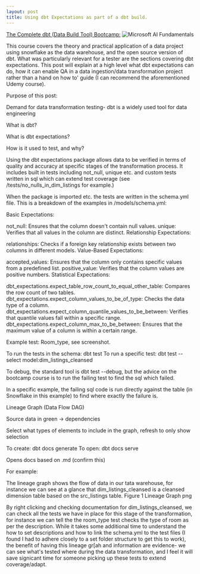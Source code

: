 ```yaml
---
layout: post
title: Using dbt Expectations as part of a dbt build.
---
```


<why look at data testing>

[The Complete dbt (Data Build Tool) Bootcamp:](https://www.udemy.com/course/complete-dbt-data-build-tool-bootcamp-zero-to-hero-learn-dbt)
![Microsoft AI Fundamentals](/images/AI900.png)

This course covers the theory and practical application of a data project using snowflake as the data warehouse, and the open source version of dbt. What was particularly relevant for a tester are the sections covering dbt expectations<add link>. This post will explain at a high level what dbt expectations can do, how it can enable QA in a data ingestion/data transformation project rather than a hand on how to' guide (I can recommend the aforementioned Udemy course).

Purpose of this post:

Demand for data transformation testing- dbt is a widely used tool for data engineering

What is dbt?

What is dbt expectations?

How is it used to test, and why?

Using the dbt expectations package allows data to be verified in terms of quality and accuracy at specific stages of the transformation process. It includes built in tests including not_null, unique etc. and custom tests written in sql which can extend test coverage (see /tests/no_nulls_in_dim_listings for example.)

When the package is imported etc. the tests are written in the schema.yml file. This is a breakdown of the examples in /models/schema.yml:

Basic Expectations:

not_null: Ensures that the column doesn't contain null values.
unique: Verifies that all values in the column are distinct.
Relationship Expectations:

relationships: Checks if a foreign key relationship exists between two columns in different models.
Value-Based Expectations:

accepted_values: Ensures that the column only contains specific values from a predefined list.
positive_value: Verifies that the column values are positive numbers.
Statistical Expectations:

dbt_expectations.expect_table_row_count_to_equal_other_table: Compares the row count of two tables.
dbt_expectations.expect_column_values_to_be_of_type: Checks the data type of a column.
dbt_expectations.expect_column_quantile_values_to_be_between: Verifies that quantile values fall within a specific range.
dbt_expectations.expect_column_max_to_be_between: Ensures that the maximum value of a column is within a certain range.

Example test:
Room_type, see screenshot.

To run the tests in the schema:
dbt test
To run a specific test:
dbt test --select model:dim_listings_cleansed

To debug, the standard tool is dbt test --debug, but the advice on the bootcamp course is to run the failing test to find the sql which failed.

In a specific example, the failing sql code is run directly against the table (in Snowflake in this example) to find where exactly the failure is.

Lineage Graph (Data Flow DAG)

Source data in green -> dependencies

Select what types of elements to include in the graph, refresh to only show selection

To create: dbt docs generate
To open: dbt docs serve

Opens docs based on .md (confirm this)

For example:

The lineage graph shows the flow of data in our tata warehouse, for instance we can see at a glance that dim_listings_cleansed is a cleansed dimension table based on the src_listings table.
Figure 1 Lineage Graph png

By right clicking and checking documentation for dim_listings_cleansed, we can check all the tests we have in place for this stage of the transformation, for instance we can tell the the room_type test checks the type of room as per the description. While it takes some additional time to understand the how to set descriptions and how to link the schema.yml to the test files (I found I had to adhere closely to a set folder structure to get this to work), the benefit of having this lineage gr[ah and information are evidence- we can see what's tested where during the data transformation, and I feel it will save signicant time for someone picking up these tests to extend coverage/adapt.
